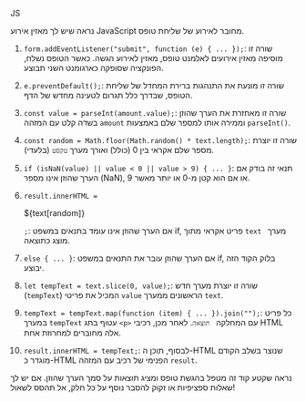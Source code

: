 JS


נראה שיש לך מאזין אירוע JavaScript מחובר לאירוע של שליחת טופס. 

1. `form.addEventListener("submit", function (e) { ... });`: שורה זו מוסיפה מאזין אירועים לאלמנט טופס, מאזין לאירוע הגשה. כאשר הטופס נשלח, הפונקציה שסופקה כארגומנט השני תבוצע.

2. `e.preventDefault();`: שורה זו מונעת את התנהגות ברירת המחדל של שליחת הטופס, שבדרך כלל תגרום לטעינה מחדש של הדף.

3. `const value = parseInt(amount.value);`: שורה זו מאחזרת את הערך שהוזן בשדה קלט עם המזהה `amount` וממירה אותו למספר שלם באמצעות `parseInt()`.

4. `const random = Math.floor(Math.random() * text.length);`: שורה זו יוצרת מספר שלם אקראי בין 0 (כולל) ואורך מערך `טקסט` (בלעדי).

5. `if (isNaN(value) || value < 0 || value > 9) { ... }`: תנאי זה בודק אם הערך שהוזן אינו מספר (NaN), או אם הוא קטן מ-0 או יותר מאשר 9.

6. `result.innerHTML = `<p class="result">${text[random]}</p>`;`: אם הערך שהוזן אינו עומד בתנאים במשפט if, פריט אקראי מתוך `text ` מערך מוצג כתוצאה.

7. `else { ... }`: אם הערך שהוזן עובר את התנאים במשפט if, בלוק הקוד הזה יבוצע.

8. `let tempText = text.slice(0, value);`: שורה זו יוצרת מערך חדש (`tempText`) המכיל את פריטי `value` הראשונים ממערך `text`.

9. `tempText = tempText.map(function (item) { ... }).join("");`: כל פריט במערך `tempText` עטוף בתג `<p>` עם המחלקה ` תוצאה`. לאחר מכן, רכיבי HTML אלה מחוברים למחרוזת אחת.

10. `result.innerHTML = tempText;`: לבסוף, תוכן ה-HTML שנוצר בשלב הקודם מוגדר כ-HTML הפנימי של רכיב עם המזהה `result`.

נראה שקטע קוד זה מטפל בהגשת טופס ומציג תוצאות על סמך הערך שהוזן. אם יש לך שאלות ספציפיות או זקוק להסבר נוסף על כל חלק, אל תהסס לשאול!
